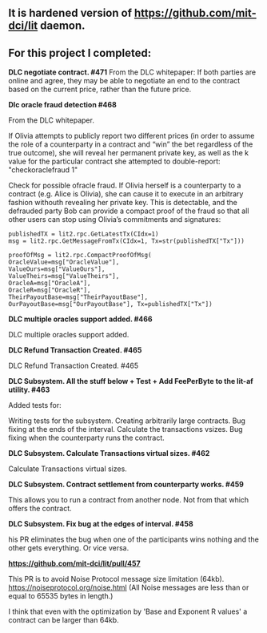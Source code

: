 ## It is hardened version of https://github.com/mit-dci/lit daemon.
## For this project I completed:

**DLC negotiate contract. #471**
From the DLC whitepaper:
If both parties are online and agree, they may be able to negotiate 
an end to the contract based on the current price, rather than the future price.


**Dlc oracle fraud detection #468**

From the DLC whitepaper.

If Olivia attempts to publicly report two different prices (in order to assume the role of a counterparty 
in a contract and “win” the bet regardless of the true outcome), she will reveal her permanent private key, 
as well as the k value for the particular contract she attempted to double-report:
"checkoraclefraud 1"

Check for possible ofracle fraud. If Olivia herself is a counterparty to a contract (e.g. Alice is Olivia), 
she can cause it to execute in an arbitrary fashion withouth revealing her private key.
This is detectable, and the defrauded party Bob can provide a compact proof of the fraud so that all other 
users can stop using Olivia’s commitments and signatures:

```
publishedTX = lit2.rpc.GetLatestTx(CIdx=1)
msg = lit2.rpc.GetMessageFromTx(CIdx=1, Tx=str(publishedTX["Tx"]))

proofOfMsg = lit2.rpc.CompactProofOfMsg(
OracleValue=msg["OracleValue"],
ValueOurs=msg["ValueOurs"],
ValueTheirs=msg["ValueTheirs"],
OracleA=msg["OracleA"],
OracleR=msg["OracleR"],
TheirPayoutBase=msg["TheirPayoutBase"],
OurPayoutBase=msg["OurPayoutBase"], Tx=publishedTX["Tx"])
```


**DLC multiple oracles support added. #466**

DLC multiple oracles support added.


**DLC Refund Transaction Created. #465**

DLC Refund Transaction Created. #465

**DLC Subsystem. All the stuff below + Test + Add FeePerByte to the lit-af utility. #463**

Added tests for:

Writing tests for the subsystem.
Creating arbitrarily large contracts.
Bug fixing at the ends of the interval.
Calculate the transactions vsizes.
Bug fixing when the counterparty runs the contract.


**DLC Subsystem. Calculate Transactions virtual sizes. #462**

Calculate Transactions virtual sizes.

**DLC Subsystem. Contract settlement from counterparty works. #459**

This allows you to run a contract from another node. Not from that which offers the contract.

**DLC Subsystem. Fix bug at the edges of interval. #458**

his PR eliminates the bug when one of the participants wins nothing and the other gets everything. Or vice versa.

**https://github.com/mit-dci/lit/pull/457**

This PR is to avoid Noise Protocol message size limitation (64kb).
https://noiseprotocol.org/noise.html
(All Noise messages are less than or equal to 65535 bytes in length.)

I think that even with the optimization by 'Base and Exponent R values'
a contract can be larger than 64kb.

